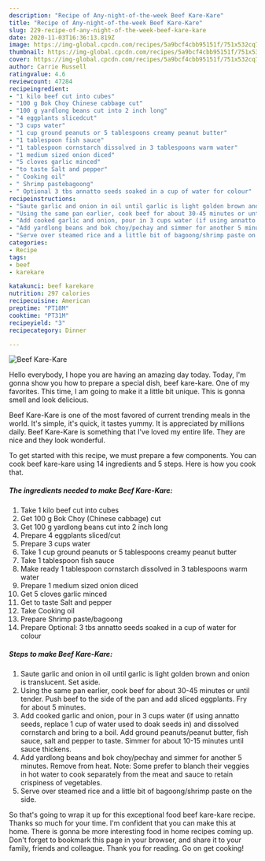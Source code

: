 ```yaml
---
description: "Recipe of Any-night-of-the-week Beef Kare-Kare"
title: "Recipe of Any-night-of-the-week Beef Kare-Kare"
slug: 229-recipe-of-any-night-of-the-week-beef-kare-kare
date: 2020-11-03T16:36:13.819Z
image: https://img-global.cpcdn.com/recipes/5a9bcf4cbb95151f/751x532cq70/beef-kare-kare-recipe-main-photo.jpg
thumbnail: https://img-global.cpcdn.com/recipes/5a9bcf4cbb95151f/751x532cq70/beef-kare-kare-recipe-main-photo.jpg
cover: https://img-global.cpcdn.com/recipes/5a9bcf4cbb95151f/751x532cq70/beef-kare-kare-recipe-main-photo.jpg
author: Carrie Russell
ratingvalue: 4.6
reviewcount: 47284
recipeingredient:
- "1 kilo beef cut into cubes"
- "100 g Bok Choy Chinese cabbage cut"
- "100 g yardlong beans cut into 2 inch long"
- "4 eggplants slicedcut"
- "3 cups water"
- "1 cup ground peanuts or 5 tablespoons creamy peanut butter"
- "1 tablespoon fish sauce"
- "1 tablespoon cornstarch dissolved in 3 tablespoons warm water"
- "1 medium sized onion diced"
- "5 cloves garlic minced"
- "to taste Salt and pepper"
- " Cooking oil"
- " Shrimp pastebagoong"
- " Optional 3 tbs annatto seeds soaked in a cup of water for colour"
recipeinstructions:
- "Saute garlic and onion in oil until garlic is light golden brown and onion is translucent. Set aside."
- "Using the same pan earlier, cook beef for about 30-45 minutes or until tender. Push beef to the side of the pan and add sliced eggplants. Fry for about 5 minutes."
- "Add cooked garlic and onion, pour in 3 cups water (if using annatto seeds, replace 1 cup of water used to doak seeds in) and dissolved cornstarch and bring to a boil. Add ground peanuts/peanut butter, fish sauce, salt and pepper to taste. Simmer for about 10-15 minutes until sauce thickens."
- "Add yardlong beans and bok choy/pechay and simmer for another 5 minutes. Remove from heat. Note: Some prefer to blanch their veggies in hot water to cook separately from the meat and sauce to retain crispiness of vegetables."
- "Serve over steamed rice and a little bit of bagoong/shrimp paste on the side."
categories:
- Recipe
tags:
- beef
- karekare

katakunci: beef karekare 
nutrition: 297 calories
recipecuisine: American
preptime: "PT18M"
cooktime: "PT31M"
recipeyield: "3"
recipecategory: Dinner

---
```



![Beef Kare-Kare](https://img-global.cpcdn.com/recipes/5a9bcf4cbb95151f/751x532cq70/beef-kare-kare-recipe-main-photo.jpg)

Hello everybody, I hope you are having an amazing day today. Today, I'm gonna show you how to prepare a special dish, beef kare-kare. One of my favorites. This time, I am going to make it a little bit unique. This is gonna smell and look delicious.

Beef Kare-Kare is one of the most favored of current trending meals in the world. It's simple, it's quick, it tastes yummy. It is appreciated by millions daily. Beef Kare-Kare is something that I've loved my entire life. They are nice and they look wonderful.




To get started with this recipe, we must prepare a few components. You can cook beef kare-kare using 14 ingredients and 5 steps. Here is how you cook that.

<!--inarticleads1-->

##### The ingredients needed to make Beef Kare-Kare:

1. Take 1 kilo beef cut into cubes
1. Get 100 g Bok Choy (Chinese cabbage) cut
1. Get 100 g yardlong beans cut into 2 inch long
1. Prepare 4 eggplants sliced/cut
1. Prepare 3 cups water
1. Take 1 cup ground peanuts or 5 tablespoons creamy peanut butter
1. Take 1 tablespoon fish sauce
1. Make ready 1 tablespoon cornstarch dissolved in 3 tablespoons warm water
1. Prepare 1 medium sized onion diced
1. Get 5 cloves garlic minced
1. Get to taste Salt and pepper
1. Take  Cooking oil
1. Prepare  Shrimp paste/bagoong
1. Prepare  Optional: 3 tbs annatto seeds soaked in a cup of water for colour




<!--inarticleads2-->

##### Steps to make Beef Kare-Kare:

1. Saute garlic and onion in oil until garlic is light golden brown and onion is translucent. Set aside.
1. Using the same pan earlier, cook beef for about 30-45 minutes or until tender. Push beef to the side of the pan and add sliced eggplants. Fry for about 5 minutes.
1. Add cooked garlic and onion, pour in 3 cups water (if using annatto seeds, replace 1 cup of water used to doak seeds in) and dissolved cornstarch and bring to a boil. Add ground peanuts/peanut butter, fish sauce, salt and pepper to taste. Simmer for about 10-15 minutes until sauce thickens.
1. Add yardlong beans and bok choy/pechay and simmer for another 5 minutes. Remove from heat. Note: Some prefer to blanch their veggies in hot water to cook separately from the meat and sauce to retain crispiness of vegetables.
1. Serve over steamed rice and a little bit of bagoong/shrimp paste on the side.




So that's going to wrap it up for this exceptional food beef kare-kare recipe. Thanks so much for your time. I'm confident that you can make this at home. There is gonna be more interesting food in home recipes coming up. Don't forget to bookmark this page in your browser, and share it to your family, friends and colleague. Thank you for reading. Go on get cooking!
